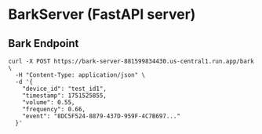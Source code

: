 # BarkServer (FastAPI server)

## Bark Endpoint
```
curl -X POST https://bark-server-881599834430.us-central1.run.app/bark \
  -H "Content-Type: application/json" \
  -d '{
    "device_id": "test_id1",
    "timestamp": 1751525855,
    "volume": 0.55,
    "frequency": 0.66,
    "event": "8DC5F524-8879-437D-959F-4C7B697..."
  }'
```
